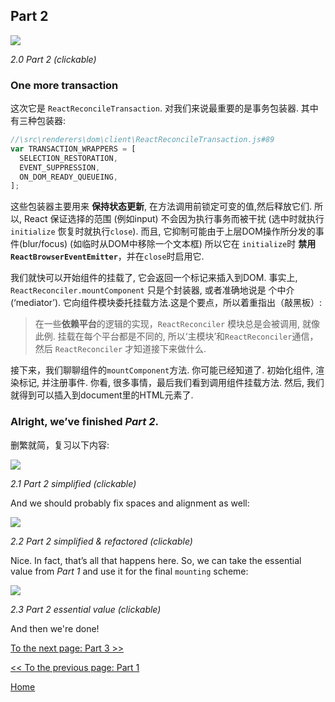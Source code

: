 ## Part 2

[![](https://rawgit.com/Bogdan-Lyashenko/Under-the-hood-ReactJS/master/stack/images/2/part-2.svg)](https://rawgit.com/Bogdan-Lyashenko/Under-the-hood-ReactJS/master/stack/images/2/part-2.svg)

<em>2.0 Part 2 (clickable)</em>

### One more transaction

这次它是 `ReactReconcileTransaction`. 对我们来说最重要的是事务包装器. 其中有三种包装器:

```javascript
//\src\renderers\dom\client\ReactReconcileTransaction.js#89
var TRANSACTION_WRAPPERS = [
  SELECTION_RESTORATION,
  EVENT_SUPPRESSION,
  ON_DOM_READY_QUEUEING,
];
```

这些包装器主要用来 **保持状态更新**, 在方法调用前锁定可变的值,然后释放它们. 所以, React 保证选择的范围 (例如input) 不会因为执行事务而被干扰 (选中时就执行`initialize` 恢复时就执行`close`). 而且, 它抑制可能由于上层DOM操作所分发的事件(blur/focus) (如临时从DOM中移除一个文本框) 所以它在 `initialize`时  **禁用 `ReactBrowserEventEmitter`**，并在`close`时启用它.

我们就快可以开始组件的挂载了, 它会返回一个标记来插入到DOM. 事实上, `ReactReconciler.mountComponent` 只是个封装器, 或者准确地说是 个中介(‘mediator’). 它向组件模块委托挂载方法.这是个要点，所以着重指出（敲黑板）:

> 在一些**依赖平台**的逻辑的实现，`ReactReconciler` 模块总是会被调用, 就像此例. 挂载在每个平台都是不同的, 所以‘主模块’和`ReactReconciler`通信，然后 `ReactReconciler` 才知道接下来做什么.

接下来，我们聊聊组件的`mountComponent`方法. 你可能已经知道了. 初始化组件, 渲染标记, 并注册事件.  你看, 很多事情，最后我们看到调用组件挂载方法. 然后, 我们就得到可以插入到document里的HTML元素了.


### Alright, we’ve finished *Part 2*.

删繁就简，复习以下内容:

[![](https://rawgit.com/Bogdan-Lyashenko/Under-the-hood-ReactJS/master/stack/images/2/part-2-A.svg)](https://rawgit.com/Bogdan-Lyashenko/Under-the-hood-ReactJS/master/stack/images/2/part-2-A.svg)

<em>2.1 Part 2 simplified (clickable)</em>

And we should probably fix spaces and alignment as well:

[![](https://rawgit.com/Bogdan-Lyashenko/Under-the-hood-ReactJS/master/stack/images/2/part-2-B.svg)](https://rawgit.com/Bogdan-Lyashenko/Under-the-hood-ReactJS/master/stack/images/2/part-2-B.svg)

<em>2.2 Part 2 simplified & refactored (clickable)</em>

Nice. In fact, that’s all that happens here. So, we can take the essential value from *Part 1* and use it for the final `mounting` scheme:

[![](https://rawgit.com/Bogdan-Lyashenko/Under-the-hood-ReactJS/master/stack/images/2/part-2-C.svg)](https://rawgit.com/Bogdan-Lyashenko/Under-the-hood-ReactJS/master/stack/images/2/part-2-C.svg)

<em>2.3 Part 2 essential value (clickable)</em>

And then we're done!


[To the next page: Part 3 >>](./Part-3.md)

[<< To the previous page: Part 1](./Part-1.md)


[Home](../../README.md)
